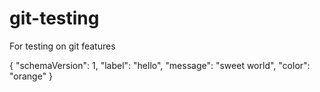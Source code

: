 # git-testing
For testing on git features

{
  "schemaVersion": 1,
  "label": "hello",
  "message": "sweet world",
  "color": "orange"
}
